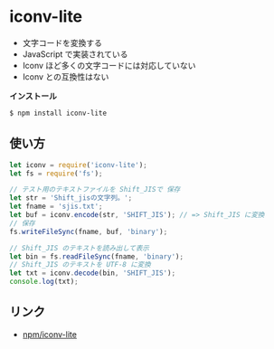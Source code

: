 iconv-lite
===========

- 文字コードを変換する
- JavaScript で実装されている
- Iconv ほど多くの文字コードには対応していない
- Iconv との互換性はない

__インストール__  

```bash
$ npm install iconv-lite
```

使い方
-------

```javascript
let iconv = require('iconv-lite');
let fs = require('fs');

// テスト用のテキストファイルを Shift_JISで 保存
let str = 'Shift_jisの文字列。';
let fname = 'sjis.txt';
let buf = iconv.encode(str, 'SHIFT_JIS'); // => Shift_JIS に変換
// 保存
fs.writeFileSync(fname, buf, 'binary');

// Shift_JIS のテキストを読み出して表示
let bin = fs.readFileSync(fname, 'binary');
// Shift_JIS のテキストを UTF-8 に変換
let txt = iconv.decode(bin, 'SHIFT_JIS');
console.log(txt);
```


リンク
------

- [npm/iconv-lite](https://www.npmjs.com/package/iconv-lite)
